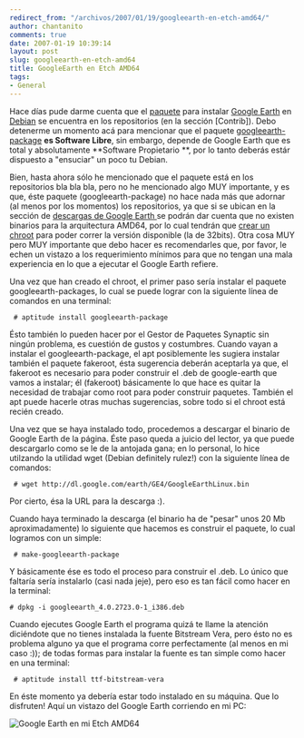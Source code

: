 ```yaml
---
redirect_from: "/archivos/2007/01/19/googleearth-en-etch-amd64/"
author: chantanito
comments: true
date: 2007-01-19 10:39:14
layout: post
slug: googleearth-en-etch-amd64
title: GoogleEarth en Etch AMD64
tags:
- General
---
```


Hace días pude darme cuenta que el [paquete](http://packages.debian.org/testing/misc/googleearth-package) para instalar [Google Earth](http://earth.google.es/) en [Debian](http://www.debian.org) se encuentra en los repositorios (en la sección [Contrib]). Debo detenerme un momento acá para mencionar que el paquete [googleearth-package](http://packages.debian.org/testing/misc/googleearth-package) **es Software Libre**, sin embargo, depende de Google Earth que es total y absolutamente **Software Propietario **, por lo tanto deberás estár dispuesto a "ensuciar" un poco tu Debian.

Bien, hasta ahora sólo he mencionado que el paquete está en los repositorios bla bla bla, pero no he mencionado algo MUY importante, y es que, éste paquete (googleearth-package) no hace nada más que adornar (al menos por los momentos) los repositorios, ya que si se ubican en la sección de [ descargas de Google Earth ](http://earth.google.es/download-earth.html)se podrán dar cuenta que no existen binarios para la arquitectura AMD64, por lo cual tendrán que [ crear un chroot](/article/2006/11/22/creando-un-chroot-en-etch-amd64/) para poder correr la versión disponible (la de 32bits). Otra cosa MUY pero MUY importante que debo hacer es recomendarles que, por favor, le echen un vistazo a los requerimiento mínimos para que no tengan una mala experiencia en lo que a ejecutar el Google Earth refiere.

Una vez que han creado el chroot, el primer paso sería instalar el paquete googleearth-packages, lo cual se puede lograr con la siguiente línea de comandos en una terminal:

     # aptitude install googleearth-package

Ésto también lo pueden hacer por el Gestor de Paquetes Synaptic sin ningún problema, es cuestión de gustos y costumbres. Cuando vayan a instalar el googleearth-package, el apt posiblemente les sugiera instalar también el paquete fakeroot, ésta sugerencia deberán aceptarla ya que, el fakeroot es necesario para poder construir el .deb de google-earth que vamos a instalar; él (fakeroot) básicamente lo que hace es quitar la necesidad de trabajar como root para poder construir paquetes. También el apt puede hacerle otras muchas sugerencias, sobre todo si el chroot está recién creado.

Una vez que se haya instalado todo, procedemos a descargar el binario de Google Earth de la página. Éste paso queda a juicio del lector, ya que puede descargarlo como se le de la antojada gana; en lo personal, lo hice utilzando la utilidad wget (Debian definitely rulez!) con la siguiente línea de comandos:

     # wget http://dl.google.com/earth/GE4/GoogleEarthLinux.bin

Por cierto, ésa la URL para la descarga :).

Cuando haya terminado la descarga (el binario ha de "pesar" unos 20 Mb aproximadamente) lo siguiente que hacemos es construir el paquete, lo cual logramos con un simple:

     # make-googleearth-package

Y básicamente ése es todo el proceso para construir el .deb. Lo único que faltaría sería instalarlo (casi nada jeje), pero eso es tan fácil como hacer en la terminal:

    # dpkg -i googleearth_4.0.2723.0-1_i386.deb

Cuando ejecutes Google Earth el programa quizá te llame la atención diciéndote que no tienes instalada la fuente Bitstream Vera, pero ésto no es problema alguno ya que el programa corre perfectamente (al menos en mi caso :)); de todas formas para instalar la fuente es tan simple como hacer en una terminal:

     # aptitude install ttf-bitstream-vera

En éste momento ya debería estar todo instalado en su máquina. Que lo disfruten! Aquí un vistazo del Google Earth corriendo en mi PC:

![Google Earth en mi Etch AMD64](http://farm1.static.flickr.com/140/362524891_e3d67a633f.jpg?v=0)
